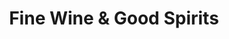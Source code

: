 ---
title: "Fine Wine & Good Spirits"
url: /midland/fine-wine-und-good-spirits/
shop: Spirituosen
---